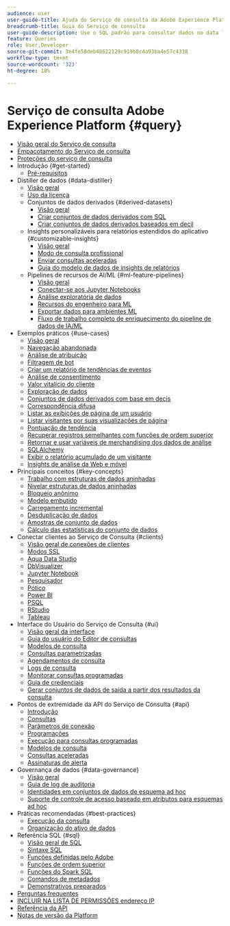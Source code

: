 ```yaml
---
audience: user
user-guide-title: Ajuda do Serviço de consulta da Adobe Experience Platform
breadcrumb-title: Guia do Serviço de consulta
user-guide-description: Use o SQL padrão para consultar dados no data lake na Experience Platform.
feature: Queries
role: User,Developer
source-git-commit: 3e4fe58deb48622129c919b8c4a93ba4e57c4338
workflow-type: tm+mt
source-wordcount: '323'
ht-degree: 18%

---
```



# Serviço de consulta Adobe Experience Platform {#query}

- [Visão geral do Serviço de consulta](home.md)
- [Empacotamento do Serviço de consulta](packaging.md)
- [Proteções do serviço de consulta](guardrails.md)
- Introdução {#get-started}
   - [Pré-requisitos](get-started/prerequisites.md)
- Distiller de dados {#data-distiller}
   - [Visão geral](data-distiller/overview.md)
   - [Uso da licença](data-distiller/license-usage.md)
   - Conjuntos de dados derivados {#derived-datasets}
      - [Visão geral](data-distiller/derived-datasets/overview.md)
      - [Criar conjuntos de dados derivados com SQL](data-distiller/derived-datasets/create-derived-datasets-with-sql.md)
      - [Criar conjuntos de dados derivados baseados em decil](data-distiller/derived-datasets/decile-based-derived-attributes.md)
   - Insights personalizáveis para relatórios estendidos do aplicativo {#customizable-insights}
      - [Visão geral](data-distiller/customizable-insights/overview.md)
      - [Modo de consulta profissional](data-distiller/customizable-insights/query-pro-mode.md)
      - [Enviar consultas aceleradas](data-distiller/customizable-insights/send-accelerated-queries.md)
      - [Guia do modelo de dados de insights de relatórios](data-distiller/customizable-insights/reporting-insights-data-model.md)
   - Pipelines de recursos de AI/ML {#ml-feature-pipelines}
      - [Visão geral](data-distiller/ml-feature-pipelines/overview.md)
      - [Conectar-se aos Jupyter Notebooks](data-distiller/ml-feature-pipelines/establish-connection.md)
      - [Análise exploratória de dados](data-distiller/ml-feature-pipelines/exploratory-analysis.md)
      - [Recursos do engenheiro para ML](data-distiller/ml-feature-pipelines/feature-engineering.md)
      - [Exportar dados para ambientes ML](data-distiller/ml-feature-pipelines/export-data.md)
      - [Fluxo de trabalho completo de enriquecimento do pipeline de dados de IA/ML](data-distiller/ml-feature-pipelines/end-to-end-notebook-workflow.md)
- Exemplos práticos {#use-cases}
   - [Visão geral](use-cases/overview.md)
   - [Navegação abandonada](use-cases/abandoned-browse.md)
   - [Análise de atribuição](use-cases/attribution-analysis.md)
   - [Filtragem de bot](use-cases/bot-filtering.md)
   - [Criar um relatório de tendências de eventos](use-cases/trended-report-of-events.md)
   - [Análise de consentimento](use-cases/consent-analysis.md)
   - [Valor vitalício do cliente](use-cases/customer-lifetime-value.md)
   - [Exploração de dados](./use-cases/data-exploration.md)
   - [Conjuntos de dados derivados com base em decis](use-cases/deciles-use-case.md)
   - [Correspondência difusa](use-cases/fuzzy-match.md)
   - [Listar as exibições de página de um usuário](use-cases/list-visitor-sessions.md)
   - [Listar visitantes por suas visualizações de página](use-cases/visitors-by-number-of-page-views.md)
   - [Pontuação de tendência](use-cases/propensity-score.md)
   - [Recuperar registros semelhantes com funções de ordem superior](use-cases/retrieve-similar-records.md)
   - [Retornar e usar variáveis de merchandising dos dados de análise](use-cases/merchandising-variables.md)
   - [SQLAlchemy](use-cases/sqlalchemy.md)
   - [Exibir o relatório acumulado de um visitante](use-cases/roll-up-report-of-a-visitor.md)
   - [Insights de análise da Web e móvel](use-cases/analytics-insights.md)
- Principais conceitos {#key-concepts}
   - [Trabalho com estruturas de dados aninhadas](key-concepts/nested-data-structures.md)
   - [Nivelar estruturas de dados aninhadas](key-concepts/flatten-nested-data.md)
   - [Bloqueio anônimo](key-concepts/anonymous-block.md)
   - [Modelo embutido](key-concepts/inline-templates.md)
   - [Carregamento incremental](key-concepts/incremental-load.md)
   - [Desduplicação de dados](key-concepts/deduplication.md)
   - [Amostras de conjunto de dados](key-concepts/dataset-samples.md)
   - [Cálculo das estatísticas do conjunto de dados](key-concepts/dataset-statistics.md)
- Conectar clientes ao Serviço de Consulta {#clients}
   - [Visão geral de conexões de clientes](clients/overview.md)
   - [Modos SSL](./clients/ssl-modes.md)
   - [Aqua Data Studio](clients/aqua-data-studio.md)
   - [DbVisualizer](./clients/dbvisulaizer.md)
   - [Jupyter Notebook](clients//jupyter-notebook.md)
   - [Pesquisador](clients/looker.md)
   - [Pótico](clients/postico.md)
   - [Power BI](clients/power-bi.md)
   - [PSQL](clients/psql.md)
   - [RStudio](clients/rstudio.md)
   - [Tableau](clients/tableau.md)
- Interface do Usuário do Serviço de Consulta {#ui}
   - [Visão geral da interface](ui/overview.md)
   - [Guia do usuário do Editor de consultas](ui/user-guide.md)
   - [Modelos de consulta](ui/query-templates.md)
   - [Consultas parametrizadas](ui/parameterized-queries.md)
   - [Agendamentos de consulta](ui/query-schedules.md)
   - [Logs de consulta](ui/query-logs.md)
   - [Monitorar consultas programadas](ui/monitor-queries.md)
   - [Guia de credenciais](ui/credentials.md)
   - [Gerar conjuntos de dados de saída a partir dos resultados da consulta](ui/create-datasets.md)
- Pontos de extremidade da API do Serviço de Consulta {#api}
   - [Introdução](api/getting-started.md)
   - [Consultas](api/queries.md)
   - [Parâmetros de conexão](api/connection-parameters.md)
   - [Programações](api/scheduled-queries.md)
   - [Execução para consultas programadas](api/runs-scheduled-queries.md)
   - [Modelos de consulta](api/query-templates.md)
   - [Consultas aceleradas](api/accelerated-queries.md)
   - [Assinaturas de alerta](api/alert-subscriptions.md)
- Governança de dados {#data-governance}
   - [Visão geral](data-governance/overview.md)
   - [Guia de log de auditoria](data-governance/audit-log-guide.md)
   - [Identidades em conjuntos de dados de esquema ad hoc](data-governance/ad-hoc-schema-identities.md)
   - [Suporte de controle de acesso baseado em atributos para esquemas ad hoc](./data-governance/ad-hoc-schema-labels.md)
- Práticas recomendadas {#best-practices}
   - [Execução da consulta](best-practices/writing-queries.md)
   - [Organização do ativo de dados](./best-practices/organize-data-assets.md)
- Referência SQL {#sql}
   - [Visão geral de SQL](sql/overview.md)
   - [Sintaxe SQL](sql/syntax.md)
   - [Funções definidas pelo Adobe](sql/adobe-defined-functions.md)
   - [Funções de ordem superior](sql/higher-order-functions.md)
   - [Funções do Spark SQL](sql/spark-sql-functions.md)
   - [Comandos de metadados](sql/metadata.md)
   - [Demonstrativos preparados](sql/prepared-statements.md)
- [Perguntas frequentes](troubleshooting-guide.md)
- [INCLUIR NA LISTA DE PERMISSÕES endereço IP](ip-address-allowlist.md)
- [Referência da API](https://www.adobe.io/experience-platform-apis/references/query-service/)
- [Notas de versão da Platform](https://experienceleague.adobe.com/en/docs/experience-platform/release-notes/latest?lang=pt-BR)
